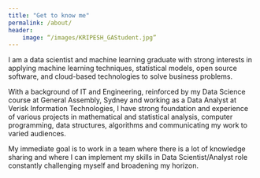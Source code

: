 ```yaml
---
title: "Get to know me"
permalink: /about/
header:
    image: “/images/KRIPESH_GAStudent.jpg”
---
```


I am a data scientist and machine learning graduate with strong interests in applying machine learning techniques, statistical models, open source software, and cloud-based technologies to solve business problems.

With a background of IT and Engineering, reinforced by my Data Science course at General Assembly, Sydney and working as a Data Analyst at Verisk Information Technologies, I have strong foundation and experience of various projects in mathematical and statistical analysis, computer programming, data structures, algorithms and communicating my work to varied audiences.

My immediate goal is to work in a team where there is a lot of knowledge sharing and where I can implement my skills in Data Scientist/Analyst role constantly challenging myself and broadening my horizon. 
